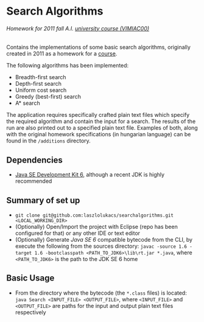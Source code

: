 # Search Algorithms
###### Homework for 2011 fall A.I. [university course (VIMIAC00)](https://portal.vik.bme.hu/kepzes/targyak/VIMIAC00/en/)

Contains the implementations of some basic search algorithms, originally created in 2011 as a homework for a [course](https://portal.vik.bme.hu/kepzes/targyak/VIMIAC00/en/).

The following algorithms has been implemented:
* Breadth-first search
* Depth-first search
* Uniform cost search
* Greedy (best-first) search
* A\* search

The application requires specifically crafted plain text files which specify the required algorithm and contain the input for a search. The results of the run are also printed out to a specified plain text file. Examples of both, along with the original homework specifications (in hungarian language) can be found in the `/additions` directory.

## Dependencies
* [Java SE Development Kit 6](http://www.oracle.com/technetwork/java/javase/downloads/java-archive-downloads-javase6-419409.html), although a recent JDK is highly recommended

## Summary of set up
* `git clone git@github.com:laszlolukacs/searchalgorithms.git <LOCAL_WORKING_DIR>`
* (Optionally) Open/Import the project with Eclipse (repo has been configured for that) or any other IDE or text editor
* (Optionally) Generate *Java SE 6* compatible bytecode from the CLI, by execute the following from the sources directory: `javac -source 1.6 -target 1.6 -bootclasspath <PATH_TO_JDK6>\lib\rt.jar *.java`, where `<PATH_TO_JDK6>` is the path to the JDK SE 6 home

## Basic Usage
* From the directory where the bytecode (the `*.class` files) is located: `java Search <INPUT_FILE> <OUTPUT_FILE>`, where `<INPUT_FILE>` and `<OUTPUT_FILE>` are paths for the input and output plain text files respectively
